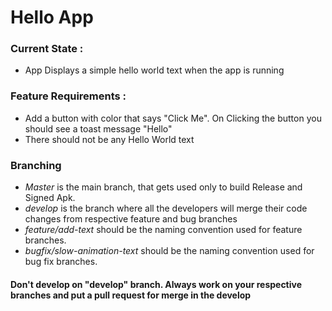 # Hello App
 
### Current State :
 * App Displays a simple hello world text when the app is running

### Feature Requirements : 
 * Add a button with color that says "Click Me". On Clicking the button you should see a toast
 message "Hello"
 * There should not be any Hello World text
 
### Branching
 * *Master* is the main branch, that gets used only to build Release and Signed Apk.
 * *develop* is the branch where all the developers will merge their code changes from respective feature and bug branches
 * *feature/add-text* should be the naming convention used for feature branches.
 * *bugfix/slow-animation-text* should be the naming convention used for bug fix branches.
 
####  Don't develop on "develop" branch. Always work on your respective branches and put a pull request for merge in the develop
 
 
 
